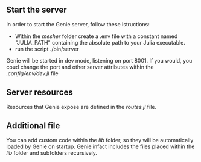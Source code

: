 ## Start the server
In order to start the Genie server, follow these istructions:
- Within the *mesher* folder create a .env file with a constant named "JULIA_PATH" containing the absolute path to your Julia executable.
- run the script ./bin/server

Genie will be started in dev mode, listening on port 8001. 
If you would, you coud change the port and other server attributes within the *.config/env/dev.jl* file

## Server resources
Resources that Genie expose are defined in the *routes.jl* file.

## Additional file
You can add custom code within the *lib* folder, so they will be automatically loaded by Genie on startup. Genie infact includes the files placed within the *lib* folder and subfolders recursively.
